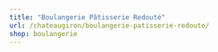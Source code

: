 ```yaml
---
title: "Boulangerie Pâtisserie Redouté"
url: /chateaugiron/boulangerie-patisserie-redoute/
shop: boulangerie
---
```

